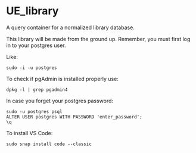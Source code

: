 # UE_library
A query container for a normalized library database.

This library will be made from the ground up.
Remember, you must first log in to your postgres user.

Like:
```
sudo -i -u postgres
```

To check if pgAdmin is installed properly use:
```
dpkg -l | grep pgadmin4
```

In case you forget your postgres password:
```
sudo -u postgres psql
ALTER USER postgres WITH PASSWORD 'enter_password';
\q
```

To install VS Code:
```
sudo snap install code --classic
```
